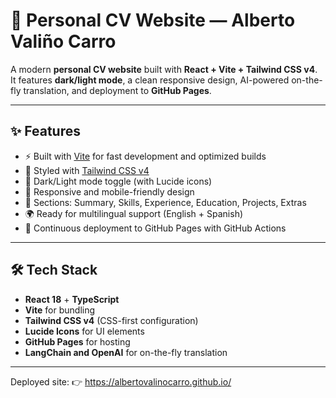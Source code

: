 # 💼 Personal CV Website — Alberto Valiño Carro

A modern **personal CV website** built with **React + Vite + Tailwind CSS v4**.  
It features **dark/light mode**, a clean responsive design, AI-powered on-the-fly translation, and deployment to **GitHub Pages**.

----

## ✨ Features
- ⚡ Built with [Vite](https://vitejs.dev/) for fast development and optimized builds
- 🎨 Styled with [Tailwind CSS v4](https://tailwindcss.com/)
- 🌙 Dark/Light mode toggle (with Lucide icons)
- 📱 Responsive and mobile-friendly design
- 📑 Sections: Summary, Skills, Experience, Education, Projects, Extras
- 🌍 Ready for multilingual support (English + Spanish)
- 🚀 Continuous deployment to GitHub Pages with GitHub Actions

----

## 🛠️ Tech Stack
- **React 18** + **TypeScript**
- **Vite** for bundling
- **Tailwind CSS v4** (CSS-first configuration)
- **Lucide Icons** for UI elements
- **GitHub Pages** for hosting
- **LangChain and OpenAI** for on-the-fly translation

----


Deployed site:
👉 https://albertovalinocarro.github.io/
